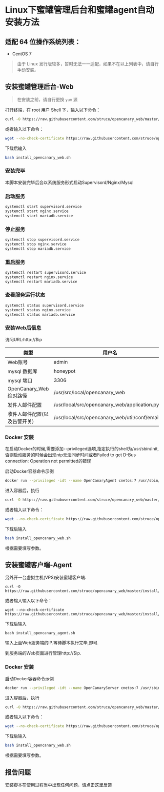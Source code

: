 # Linux下蜜罐管理后台和蜜罐agent自动安装方法

## 适配 64 位操作系统列表：

* CentOS 7

> 由于 Linux 发行版较多，暂时无法一一适配，如果不在以上列表中，请自行手动安装。

## 安装蜜罐管理后台-Web

> 在安装之前，请自行更换 `yum` 源

打开终端，在 root 用户 Shell 下，输入以下命令：

```bash
curl -O https://raw.githubusercontent.com/struce/opencanary_web/master/install/install_opencanary_web.sh
```
或者输入以下命令：
```bash
wget --no-check-certificate https://raw.githubusercontent.com/struce/opencanary_web/master/install/install_opencanary_web.sh
```
下载后输入
```bash
bash install_opencanary_web.sh
```
### 安装完毕

本脚本安装完毕后会以系统服务形式启动Supervisord/Nginx/Mysql
### 启动服务

```bash
systemctl start supervisord.service
systemctl start nginx.service
systemctl start mariadb.service
```

### 停止服务

```bash
systemctl stop supervisord.service
systemctl stop nginx.service
systemctl stop mariadb.service
```

### 重启服务

```bash
systemctl restart supervisord.service
systemctl restart nginx.service
systemctl restart mariadb.service
```

### 查看服务运行状态

```bash
systemctl status supervisord.service
systemctl status nginx.service
systemctl status mariadb.service
```

### 安装Web后信息
访问URL:http://$ip<br />

|类型 | 用户名 | 密码 |
|----- |----- |-----| 
| Web账号 | admin | admin |
| mysql 数据库 | honeypot | Weiho@2019 |
| mysql 端口 | 3306| - |
| OpenCanary_Web绝对路径 | /usr/src/local/opencanary_web | - |
| 发件人邮件配置 | /usr/local/src/opencanary_web/application.py | - |
| 收件人邮件配置(以及告警开关)| /usr/local/src/opencanary_web/util/conf/email.ini | - |

### Docker 安装

在启动Docker的时候,需要添加--privileged选项,指定执行的shell为/usr/sbin/init,否则启动服务的时候会出现ntp无法同步时间或者Failed to get D-Bus connection: Operation not permitted的错误

启动Docker容器命令示例

```bash
docker run --privileged -idt --name OpenCanaryAgent cnetos:7 /usr/sbin/init
```
进入容器后，执行
```bash
curl -O https://raw.githubusercontent.com/struce/opencanary_web/master/install/install_opencanary_web.sh
```
或者输入以下命令：
```bash
wget --no-check-certificate https://raw.githubusercontent.com/struce/opencanary_web/master/install/install_opencanary_web.sh
```
下载后输入
```bash
bash install_opencanary_web.sh
```

根据需要填写参数。


## 安装蜜罐客户端-Agent
另外开一台虚拟主机(VPS)安装蜜罐客户端.

```
curl -O https://raw.githubusercontent.com/struce/opencanary_web/master/install/install_opencanary_agent.sh
```
或者输入输入以下命令：
```
wget --no-check-certificate https://raw.githubusercontent.com/struce/opencanary_web/master/install/install_opencanary_agent.sh
```
下载后输入
```
bash install_opencanary_agent.sh
```
输入上面Web服务端的IP.等待脚本执行完毕,即可.

到服务端的Web页面进行管理http://$ip.

### Docker 安装

启动Docker容器命令示例

```bash
docker run --privileged -idt --name OpenCanaryServer cnetos:7 /usr/sbin/init
```
进入容器后，执行
```bash
curl -O https://raw.githubusercontent.com/struce/opencanary_web/master/install/install_opencanary_agent.sh
```
或者输入以下命令：
```bash
wget --no-check-certificate https://raw.githubusercontent.com/struce/opencanary_web/master/install/install_opencanary_agent.sh
```
下载后输入
```bash
bash install_opencanary_web.sh
```

根据需要填写参数。


## 报告问题

安装脚本在使用过程当中出现任何问题，请点击[这里](https://github.com/struce/opencanary_web/issues/new)反馈
